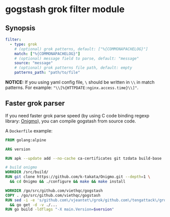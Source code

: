 gogstash grok filter module
=============================

## Synopsis

```yaml
filter:
  - type: grok
    # (optional) grok patterns, default: ["%{COMMONAPACHELOG}"]
    match: ["%{COMMONAPACHELOG}"]
    # (optional) message field to parse, default: "message"
    source: "message"
    # (optional) grok patterns file path, default: empty
    patterns_path: "path/to/file"
```

**NOTICE:** If you using yaml config file, `\` should be written in `\\` in match patterns. For example: `"\\[%{HTTPDATE:nginx.access.time}\\]"`.

## Faster grok parser

If you need faster grok parse speed (by using C code binding regexp library: [Onigmo](https://github.com/k-takata/Onigmo)), you can compile gogstash from source code.

A `Dockerfile` example:

```dockerfile
FROM golang:alpine

ARG version

RUN apk --update add --no-cache ca-certificates git tzdata build-base

# build onigmo
WORKDIR /src/build/
RUN git clone https://github.com/k-takata/Onigmo.git --depth=1 \
  && cd Onigmo && ./configure && make && make install

WORKDIR /go/src/github.com/viethqc/gogstash
COPY . /go/src/github.com/viethqc/gogstash
RUN sed -i -e 's/github.com\/vjeantet\/grok/github.com\/tengattack\/grok/' /go/src/github.com/viethqc/gogstash/filter/grok/filtergrok.go \
  && go get -d -v ./...
RUN go build -ldflags "-X main.Version=$version"
```
